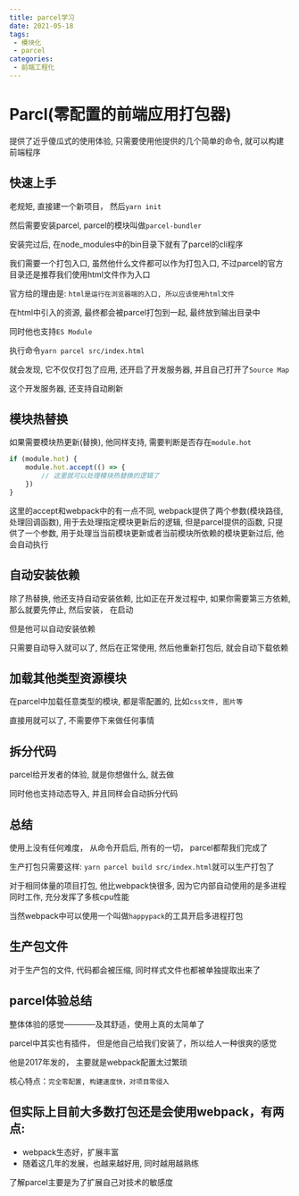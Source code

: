 ```yaml
---
title: parcel学习
date: 2021-05-18
tags:
 - 模块化
 - parcel 
categories: 
 - 前端工程化
---
```


# Parcl(零配置的前端应用打包器)

提供了近乎傻瓜式的使用体验, 只需要使用他提供的几个简单的命令, 就可以构建前端程序

## 快速上手

老规矩, 直接建一个新项目， 然后`yarn init`

然后需要安装parcel, parcel的模块叫做`parcel-bundler`

安装完过后, 在node_modules中的bin目录下就有了parcel的cli程序

我们需要一个打包入口, 虽然他什么文件都可以作为打包入口, 不过parcel的官方目录还是推荐我们使用html文件作为入口

官方给的理由是: `html是运行在浏览器端的入口, 所以应该使用html文件`

在html中引入的资源, 最终都会被parcel打包到一起, 最终放到输出目录中

同时他也支持`ES Module`

执行命令`yarn parcel src/index.html`

就会发现, 它不仅仅打包了应用, 还开启了开发服务器, 并且自己打开了`Source Map`

这个开发服务器, 还支持自动刷新

## 模块热替换

如果需要模块热更新(替换), 他同样支持, 需要判断是否存在`module.hot`

```javaScript
if (module.hot) {
    module.hot.accept(() => {
        // 这里就可以处理模块热替换的逻辑了
    })
}
```

这里的accept和webpack中的有一点不同, webpack提供了两个参数(模块路径, 处理回调函数), 用于去处理指定模块更新后的逻辑, 但是parcel提供的函数, 只提供了一个参数, 用于处理当当前模块更新或者当前模块所依赖的模块更新过后, 他会自动执行


## 自动安装依赖

除了热替换, 他还支持自动安装依赖, 比如正在开发过程中, 如果你需要第三方依赖, 那么就要先停止, 然后安装， 在启动

但是他可以自动安装依赖

只需要自动导入就可以了, 然后在正常使用, 然后他重新打包后, 就会自动下载依赖

## 加载其他类型资源模块

在parcel中加载任意类型的模块, 都是零配置的, 比如`css文件, 图片等`

直接用就可以了, 不需要停下来做任何事情

## 拆分代码

parcel给开发者的体验, 就是你想做什么, 就去做

同时他也支持动态导入, 并且同样会自动拆分代码

## 总结

使用上没有任何难度， 从命令开启后, 所有的一切， parcel都帮我们完成了

生产打包只需要这样: `yarn parcel build src/index.html`就可以生产打包了

对于相同体量的项目打包, 他比webpack快很多, 因为它内部自动使用的是多进程同时工作, 充分发挥了多核cpu性能

当然webpack中可以使用一个叫做`happypack`的工具开启多进程打包

## 生产包文件

对于生产包的文件, 代码都会被压缩, 同时样式文件也都被单独提取出来了

## parcel体验总结

整体体验的感觉————及其舒适，使用上真的太简单了

parcel中其实也有插件， 但是他自己给我们安装了，所以给人一种很爽的感觉

他是2017年发的， 主要就是webpack配置太过繁琐

核心特点：`完全零配置, 构建速度快，对项目零侵入`

## 但实际上目前大多数打包还是会使用webpack，有两点:

+ webpack生态好，扩展丰富
+ 随着这几年的发展，也越来越好用, 同时越用越熟练

了解parcel主要是为了扩展自己对技术的敏感度

